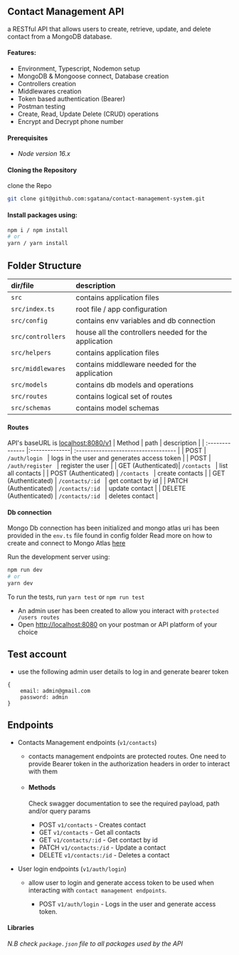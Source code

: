 ## Contact Management API
a RESTful API that allows users to create, retrieve, update, and delete contact from a MongoDB database.

#### Features:

- Environment, Typescript, Nodemon setup
- MongoDB & Mongoose connect, Database creation
- Controllers creation
- Middlewares creation
- Token based authentication (Bearer)
- Postman testing
- Create, Read, Update Delete (CRUD) operations
- Encrypt and Decrypt phone number

#### Prerequisites

 - *Node version 16.x*

#### Cloning the Repository
clone the Repo 
```bash
git clone git@github.com:sgatana/contact-management-system.git
```
#### Install packages using:
```bash
npm i / npm install
# or
yarn / yarn install
```
## Folder Structure

| dir/file        | description                              |
| :-------------- | :--------------------------------------- |
| `src `          | contains application files               |
| `src/index.ts `     | root file / app configuration               |
| `src/config`    | contains env variables and db connection |
| `src/controllers `          | house all the controllers needed for the application               |
| `src/helpers `          | contains application files               |
| `src/middlewares `          | contains middleware needed for the application               |
| `src/models `          | contains db models and operations               |
| `src/routes `   | contains logical set of routes               |
| `src/schemas `  | contains model schemas               |

#### Routes
API's baseURL is [localhost:8080/v1](http://localhost:8080/v1)
|  Method         |  path           | description                              |
| :-------------- |:--------------| :----------------------------------- |
| POST  | `/auth/login `  |     logs in the user and generates access token          |
| POST  | `/auth/register `  |     register the user          |
| GET  (Authenticated)| `/contacts `  |     list all contacts          |
| POST (Authenticated) | `/contacts `  |     create contacts          |
| GET (Authenticated) | `/contacts/:id `  |     get contact by id          |
| PATCH (Authenticated) | `/contacts/:id `  |     update contact          |
| DELETE (Authenticated)  | `/contacts/:id `  |     deletes contact          |


#### Db connection
Mongo Db connection has been initialized and mongo atlas uri has been provided in the `env.ts` file found in config folder
Read more on how to create and connect to Mongo Atlas [here](https://www.mongodb.com/atlas/database)

Run the development server using:
```bash
npm run dev
# or
yarn dev
```
To run the tests, run `yarn test` or `npm run test`
- An admin user has been created to allow you interact with `protected /users routes`
- Open [http://localhost:8080](http://localhost:8080) on your postman or API platform of your choice 

## Test account
- use the following admin user details to log in and generate bearer token
```
{
    email: admin@gmail.com
    password: admin
}
```
## Endpoints
- Contacts Management endpoints (`v1/contacts`)   
    - contacts management endpoints are protected routes. One need to provide Bearer token in the authorization headers in order to interact with them
    - #### Methods
        Check swagger documentation to see the required payload, path and/or query params

        - POST `v1/contacts`  - Creates contact
        - GET `v1/contacts` - Get all contacts
        - GET `v1/contacts/:id` - Get contact by id
        - PATCH `v1/contacts:/id` - Update a contact
        - DELETE `v1/contacts:/id` - Deletes a contact


- User login endpoints (`v1/auth/login`)   
    - allow user to login and generate access token to be used when interacting with `contact management endpoints`.

        - POST `v1/auth/login`  - Logs in the user and generate access token.

#### Libraries

*N.B check `package.json` file to all packages used by the API*